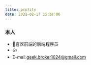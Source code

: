 ```yaml
---
title: profile
date: 2021-02-17 15:38:06
---
```

### 本人
* 👻喜欢前端的后端程序员
* 👍
* E-mail:geek.broker1024@gmail.com
